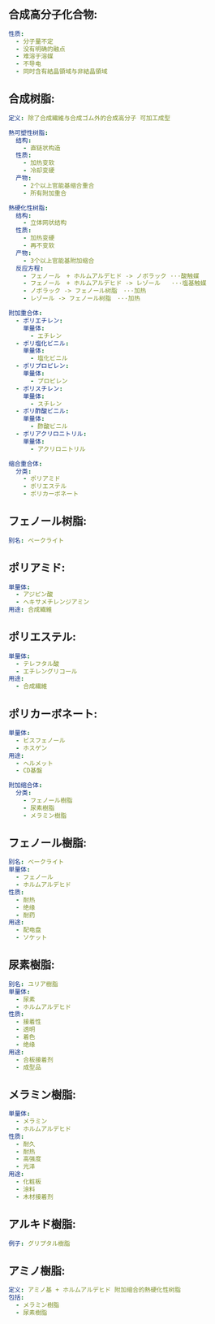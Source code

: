 ## 合成高分子化合物:

```yaml
性质:
  - 分子量不定
  - 没有明确的融点
  - 难溶于溶媒
  - 不导电
  - 同时含有結晶領域与非結晶領域

```

## 合成树脂:

```yaml
定义: 除了合成繊維与合成ゴム外的合成高分子 可加工成型

熱可塑性树脂:
  结构:
    - 直链状构造
  性质:
    - 加热变软
    - 冷却变硬
  产物:
    - 2个以上官能基缩合重合
    - 所有附加重合

熱硬化性树脂:
  结构:
    - 立体网状结构
  性质:
    - 加热变硬
    - 再不变软
  产物:
    - 3个以上官能基附加缩合
  反应方程:
    - フェノール　+ ホルムアルデヒド -> ノボラック ···酸触媒
    - フェノール　+ ホルムアルデヒド -> レゾール   ···塩基触媒
    - ノボラック -> フェノール树脂　···加热
    - レゾール -> フェノール树脂　···加热

附加重合体:
  - ポリエチレン:
    単量体:
      - エチレン
  - ポリ塩化ビニル:
    単量体:
      - 塩化ビニル
  - ポリプロピレン:
    単量体:
      - プロピレン
  - ポリスチレン:
    単量体:
      - スチレン
  - ポリ酢酸ビニル:
    単量体:
      - 酢酸ビニル
  - ポリアクリロニトリル:
    単量体:
      - アクリロニトリル

缩合重合体:
  分类:
    - ポリアミド
    - ポリエステル
    - ポリカーボネート

```

## フェノール树脂:

```yaml
别名: ベークライト

```

## ポリアミド:

```yaml
単量体:
  - アジピン酸
  - ヘキサメチレンジアミン
用途: 合成繊維
```

## ポリエステル:

```yaml
単量体:
  - テレフタル酸
  - エチレングリコール
用途:
  - 合成繊維
```

## ポリカーボネート:

```yaml
単量体:
  - ビスフェノール
  - ホスゲン
用途:
  - ヘルメット
  - CD基盤

附加缩合体:
  分类:
    - フェノール樹脂
    - 尿素樹脂
    - メラミン樹脂

```

## フェノール樹脂:

```yaml
别名: ベークライト
単量体:
  - フェノール
  - ホルムアルデヒド
性质:
  - 耐热
  - 绝缘
  - 耐药
用途:
  - 配电盘
  - ソケット

```

## 尿素樹脂:

```yaml
别名: ユリア樹脂
単量体:
  - 尿素
  - ホルムアルデヒド
性质:
  - 接着性
  - 透明
  - 着色
  - 绝缘
用途:
  - 合板接着剂
  - 成型品

```

## メラミン樹脂:

```yaml
単量体:
  - メラミン
  - ホルムアルデヒド
性质:
  - 耐久
  - 耐热
  - 高强度
  - 光泽
用途:
  - 化粧板
  - 涂料
  - 木材接着剂

```

## アルキド樹脂:

```yaml
例子: グリプタル樹脂
```

## アミノ樹脂:

```yaml
定义: アミノ基 + ホルムアルデヒド 附加缩合的熱硬化性树脂
包括:
  - メラミン樹脂
  - 尿素樹脂
```